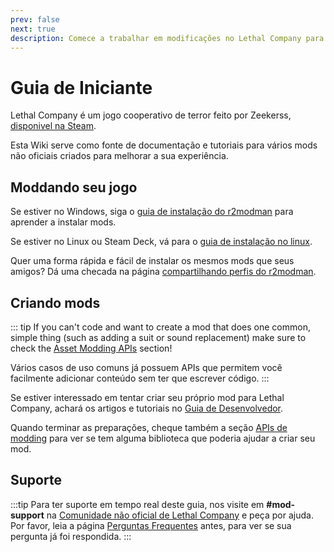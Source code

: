 ```yaml
---
prev: false
next: true
description: Comece a trabalhar em modificações no Lethal Company para melhorar sua experiência.
---
```


# Guia de Iniciante

Lethal Company é um jogo cooperativo de terror feito por Zeekerss, [disponivel na Steam](https://store.steampowered.com/app/1966720/Lethal_Company/).

Esta Wiki serve como fonte de documentação e tutoriais para vários mods não oficiais criados para melhorar a sua experiência.

## Moddando seu jogo

Se estiver no Windows, siga o [guia de instalação do r2modman](/installation/installing-r2modman) para aprender a instalar mods.

Se estiver no Linux ou Steam Deck, vá para o [guia de instalação no linux](/installation/installing-r2modman-linux).

Quer uma forma rápida e fácil de instalar os mesmos mods que seus amigos? Dá uma checada na página [compartilhando perfis do r2modman](/installation/syncing-mods).

## Criando mods

::: tip
If you can't code and want to create a mod that does one common, simple thing (such as adding a suit or sound replacement) make sure to check the [Asset Modding APIs](/dev/apis/overview#asset-apis) section!

Vários casos de uso comuns já possuem APIs que permitem você facilmente adicionar conteúdo sem ter que escrever código.
:::

Se estiver interessado em tentar criar seu próprio mod para Lethal Company, achará os artigos e tutoriais no [Guia de Desenvolvedor](/dev/overview).

Quando terminar as preparações, cheque também a seção [APIs de modding](/dev/apis/overview) para ver se tem alguma biblioteca que poderia ajudar a criar seu mod.

## Suporte

:::tip
Para ter suporte em tempo real deste guia, nos visite em **#mod-support** na [Comunidade não oficial de Lethal Company](https://discord.gg/nYcQFEpXfU) e peça por ajuda. Por favor, leia a página [Perguntas Frequentes](extras/faq) antes, para ver se sua pergunta já foi respondida.
:::
